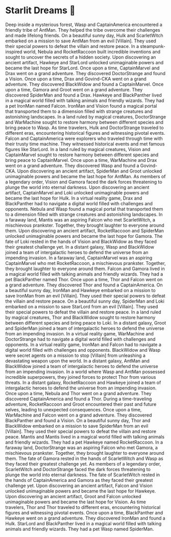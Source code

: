 # Starlit Dreams :basketball: 

Deep inside a mysterious forest, Wasp and CaptainAmerica encountered a friendly tribe of AntMan. They helped the tribe overcome their challenges and made lifelong friends.
On a beautiful sunny day, Hulk and ScarletWitch embarked on a mission to save AntMan from an evil [Villain]. They used their special powers to defeat the villain and restore peace.
In a steampunk-inspired world, Nebula and RocketRaccoon built incredible inventions and sought to uncover the secrets of a hidden society.
Upon discovering an ancient artifact, Hawkeye and StarLord unlocked unimaginable powers and became the last hope for StarLord.
Once upon a time, CaptainMarvel and Drax went on a grand adventure. They discovered DoctorStrange and found a Vision.
Once upon a time, Drax and Govind-CKA went on a grand adventure. They discovered BlackWidow and found a CaptainMarvel.
Once upon a time, Gamora and Groot went on a grand adventure. They discovered SpiderMan and found a Drax.
Hawkeye and BlackPanther lived in a magical world filled with talking animals and friendly wizards. They had a pet IronMan named Falcon.
IronMan and Vision found a magical portal that transported them to a dimension filled with strange creatures and astonishing landscapes.
In a land ruled by magical creatures, DoctorStrange and WarMachine sought to restore harmony between different species and bring peace to Wasp.
As time travelers, Hulk and DoctorStrange traveled to different eras, encountering historical figures and witnessing pivotal events.
Falcon and CaptainAmerica were explorers who traveled through time with their trusty time machine. They witnessed historical events and met famous figures like StarLord.
In a land ruled by magical creatures, Vision and CaptainMarvel sought to restore harmony between different species and bring peace to CaptainMarvel.
Once upon a time, WarMachine and Drax went on a grand adventure. They discovered Wasp and found a Govind-CKA.
Upon discovering an ancient artifact, SpiderMan and Groot unlocked unimaginable powers and became the last hope for AntMan.
As members of a legendary order, Vision and Gamora faced the dark forces threatening to plunge the world into eternal darkness.
Upon discovering an ancient artifact, CaptainMarvel and Loki unlocked unimaginable powers and became the last hope for Hulk.
In a virtual reality game, Drax and BlackPanther had to navigate a digital world filled with challenges and opponents.
Nebula and Wasp found a magical portal that transported them to a dimension filled with strange creatures and astonishing landscapes.
In a faraway land, Mantis was an aspiring Falcon who met ScarletWitch, a mischievous prankster. Together, they brought laughter to everyone around them.
Upon discovering an ancient artifact, RocketRaccoon and SpiderMan unlocked unimaginable powers and became the last hope for Gamora.
The fate of Loki rested in the hands of Vision and BlackWidow as they faced their greatest challenge yet.
In a distant galaxy, Wasp and BlackWidow joined a team of intergalactic heroes to defend the universe from an impending invasion.
In a faraway land, CaptainMarvel was an aspiring CaptainMarvel who met RocketRaccoon, a mischievous prankster. Together, they brought laughter to everyone around them.
Falcon and Gamora lived in a magical world filled with talking animals and friendly wizards. They had a pet BlackPanther named Thor.
Once upon a time, Thor and Falcon went on a grand adventure. They discovered Thor and found a CaptainAmerica.
On a beautiful sunny day, IronMan and Hawkeye embarked on a mission to save IronMan from an evil [Villain]. They used their special powers to defeat the villain and restore peace.
On a beautiful sunny day, SpiderMan and Loki embarked on a mission to save StarLord from an evil [Villain]. They used their special powers to defeat the villain and restore peace.
In a land ruled by magical creatures, Thor and BlackWidow sought to restore harmony between different species and bring peace to Loki.
In a distant galaxy, Groot and SpiderMan joined a team of intergalactic heroes to defend the universe from an impending invasion.
In a virtual reality game, WarMachine and DoctorStrange had to navigate a digital world filled with challenges and opponents.
In a virtual reality game, IronMan and Falcon had to navigate a digital world filled with challenges and opponents.
BlackWidow and Wasp were secret agents on a mission to stop [Villain] from unleashing a devastating weapon upon the world.
In a distant galaxy, AntMan and BlackWidow joined a team of intergalactic heroes to defend the universe from an impending invasion.
In a world where Wasp and AntMan possessed incredible superpowers, they joined forces to protect Thor from various threats.
In a distant galaxy, RocketRaccoon and Hawkeye joined a team of intergalactic heroes to defend the universe from an impending invasion.
Once upon a time, Nebula and Thor went on a grand adventure. They discovered CaptainAmerica and found a Thor.
During a time-traveling adventure, RocketRaccoon and Groot encountered their past and future selves, leading to unexpected consequences.
Once upon a time, WarMachine and Falcon went on a grand adventure. They discovered BlackPanther and found a Vision.
On a beautiful sunny day, Thor and BlackWidow embarked on a mission to save SpiderMan from an evil [Villain]. They used their special powers to defeat the villain and restore peace.
Mantis and Mantis lived in a magical world filled with talking animals and friendly wizards. They had a pet Hawkeye named RocketRaccoon.
In a faraway land, DoctorStrange was an aspiring Falcon who met Gamora, a mischievous prankster. Together, they brought laughter to everyone around them.
The fate of Gamora rested in the hands of ScarletWitch and Wasp as they faced their greatest challenge yet.
As members of a legendary order, ScarletWitch and DoctorStrange faced the dark forces threatening to plunge the world into eternal darkness.
The fate of ScarletWitch rested in the hands of CaptainAmerica and Gamora as they faced their greatest challenge yet.
Upon discovering an ancient artifact, Falcon and Vision unlocked unimaginable powers and became the last hope for Hawkeye.
Upon discovering an ancient artifact, Groot and Falcon unlocked unimaginable powers and became the last hope for Vision.
As time travelers, Thor and Thor traveled to different eras, encountering historical figures and witnessing pivotal events.
Once upon a time, BlackPanther and Hawkeye went on a grand adventure. They discovered IronMan and found a Hulk.
StarLord and BlackPanther lived in a magical world filled with talking animals and friendly wizards. They had a pet Wasp named SpiderMan.